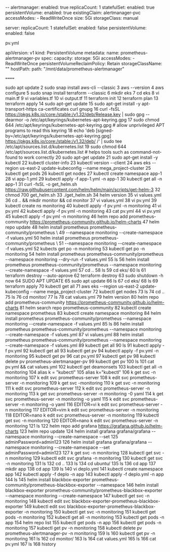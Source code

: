 --
alertmanager:
  enabled: true
  replicaCount: 1
  statefulSet:
    enabled: true
  persistentVolume:
    enabled: true
    existingClaim: alertmanager-pvc
    accessModes:
      - ReadWriteOnce
    size: 5Gi
    storageClass: manual

server:
  replicaCount: 1
  statefulSet:
    enabled: false
  persistentVolume:
    enabled: false

pv.yml

apiVersion: v1
kind: PersistentVolume
metadata:
  name: prometheus-alertmanager-pv
spec:
  capacity:
    storage: 5Gi
  accessModes:
    - ReadWriteOnce
  persistentVolumeReclaimPolicy: Retain
  storageClassName: ""
  hostPath:
    path: "/mnt/data/prometheus-alertmanager"


    ====

sudo apt update
    2  sudo snap install aws-cli --classic
    3  aws --version
    4  aws configure
    5  sudo snap install terraform --classic
    6  mkdir eks
    7  cd eks
    8  vi main.tf
    9  vi variables.tf
   10  vi output.tf
   11  terraform init
   12  terraform plan
   13  terraform apply
   14  sudo apt-get update
   15  sudo apt-get install -y apt-transport-https ca-certificates curl gnupg
   16  curl -fsSL https://pkgs.k8s.io/core:/stable:/v1.32/deb/Release.key | sudo gpg --dearmor -o /etc/apt/keyrings/kubernetes-apt-keyring.gpg
   17  sudo chmod 644 /etc/apt/keyrings/kubernetes-apt-keyring.gpg # allow unprivileged APT programs to read this keyring
   18  echo 'deb [signed-by=/etc/apt/keyrings/kubernetes-apt-keyring.gpg] https://pkgs.k8s.io/core:/stable:/v1.32/deb/ /' | sudo tee /etc/apt/sources.list.d/kubernetes.list
   19  sudo chmod 644 /etc/apt/sources.list.d/kubernetes.list   # helps tools such as command-not-found to work correctly
   20  sudo apt-get update
   21  sudo apt-get install -y kubectl
   22  kubectl cluster-info
   23  kubectl version --client
   24  aws eks --region us-east-2 update-kubeconfig --name mega_project-cluster
   25  kubectl get pods
   26  kubectl get nodes
   27  kubectl create namespace app-1
   28  vi app-1.yml
   29  kubectl apply -f app-1.yml -n app-1
   30  kubectl get all -n app-1
   31  curl -fsSL -o get_helm.sh https://raw.githubusercontent.com/helm/helm/main/scripts/get-helm-3
   32  chmod 700 get_helm.sh
   33  ./get_helm.sh
   34  helm version
   35  vi values.yml
   36  cd .. && mkdir monitor && cd monitor
   37  vi values.yml
   38  vi pv.yml
   39  kubectl create ns monitoring 
   40  kubectl apply -f pv.yml -n monitoring 
   41  vi pv.yml
   42  kubectl apply -f pv.yml -n monitoring
   43  cat pv.yml 
   44  vi pv.yml 
   45  kubectl apply -f pv.yml -n monitoring
   46  helm repo add prometheus-community https://prometheus-community.github.io/helm-charts
   47  helm repo update
   48  helm install prometheus prometheus-community/prometheus \ 
   49  --namespace monitoring --create-namespace -f values.yml
   50  helm install prometheus prometheus-community/prometheus \ 
   51  --namespace monitoring --create-namespace -f values.yml
   52  kubects get po -n monitoring
   53  kubectl get po -n monitoring
   54  helm install prometheus prometheus-community/prometheus --namespace monitoring --dry-run -f values.yml
   55  ls
   56  helm install prometheus prometheus-community/prometheus  --namespace monitoring --create-namespace -f values.yml
   57  cd ..
   58  ls
   59  cd eks/
   60  ls
   61  terraform destroy --auto-aprove
   62  terraform destroy
   63  sudo shutdown -h now
   64  SUDO APT UPDATE 
   65  sudo apt update
   66  ls
   67  cd eks/
   68  ls
   69  terraform apply
   70  kubectl get all
   71  aws eks --region us-east-2 update-kubeconfig --name mega_project-cluster
   72  kubectl get nodes
   73  ls
   74  cd ..
   75  ls
   76  cd monitor/
   77  ls
   78  cat values.yml 
   79  helm version
   80  helm repo add prometheus-community https://prometheus-community.github.io/helm-charts
   81  helm search repo prometheus-community
   82  kubectl create namespace prometheus
   83  kubectl create namespace monitoring
   84  helm install prometheus prometheus-community/prometheus  --namespace monitoring --create-namespace -f values.yml 
   85  ls
   86  helm install prometheus prometheus-community/prometheus  --namespace monitoring --create-namespace -f values.yml 
   87  vi values.yml 
   88  helm install prometheus prometheus-community/prometheus  --namespace monitoring --create-namespace -f values.yml 
   89  kubectl get all
   90  ls
   91  kubectl apply -f pv.yml 
   92  kubectl get all
   93  kubectl get pv
   94  kubectl apply -f pv.yml -n monitoring 
   95  kubectl get pv
   96  cat pv.yml 
   97  kubectl get pv
   98  kubectl delete pv prometheus-alertmanager-pv
   99  kubectl get pv
  100  ls
  101  cat pv.yml && cat values.yml 
  102  kubectl get deamonsets
  103  kubectl get all -n monitoring
  104  alias k = "kubectl"
  105  alias k="kubectl"
  106  k get svc -n monitoring
  107  k edit svc prometheus-server
  108  k edit svc prometheus-server -n monitoring
  109  k get svc -monitoring
  110  k get svc -n monitoring
  111  k edit svc prometheus-server
  112  k edit svc prometheus-server -n monitoring
  113  k get svc prometheus-server -n monitoring -0 yaml
  114  k get svc prometheus-server -n monitoring -o yaml
  115  k edit svc prometheus-server -n monitoring -o yaml
  116  EDITOR=vi k edit svc prometheus-server -n monitoring
  117  EDITOR=vim k edit svc prometheus-server -n monitoring
  118  EDITOR=nano k edit svc prometheus-server -n monitoring
  119  kubectl get svc -n monitoring
  120  EDITOR=nano k edit svc prometheus-server -n monitoring
  121  ls
  122  helm repo add grafana https://grafana.github.io/helm-charts
  123  helm repo update
  124  helm install grafana grafana/grafana --namespace monitoring --create-namespace --set 
  125  adminPassword=admin123
  126  helm install grafana grafana/grafana --namespace monitoring --create-namespace --set adminPassword=admin123
  127  k get svc -n monitoring 
  128  kubectl get svc -n monitoring 
  129  kubectl edit svc grafana -n monitoring
  130  kubectl get svc -n monitoring 
  131  ls
  132  cd ..
  133  ls
  134  cd ubuntu/
  135  ls
  136  cd app
  137  mkdir app
  138  cd app
  139  ls
  140  vi deplo.yml
  141  kubectl create namespace app
  142  kubectl apply -f deplo -n app
  143  kubectl apply -f deplo.yml -n app
  144  ls
  145  helm install blackbox-exporter prometheus-community/prometheus-blackbox-exporter --namespace
  146  helm install blackbox-exporter prometheus-community/prometheus-blackbox-exporter --namespace monitoring --create-namespace
  147  kubectl get svc -n monitoring
  148  kubectl edit svc blackbox-exporter-prometheus-blackbox-exporter
  149  kubectl edit svc blackbox-exporter-prometheus-blackbox-exporter -n monitoring
  150  kubectl get svc -n monitoring
  151  kubectl get pods -n monitoring
  152  kubectl get all  -n monitoring
  153  kubectl get pods -n app
  154  helm repo list
  155  kubectl get pods -n app
  156  kubectl get pods -n monitoring
  157  kubectl get pv -n monitoring
  158  kubectl delete pv prometheus-alertmanager-pv -n monitoring
  159  ls
  160  kubectl get pv -n monitoring
  161  ls
  162  cd monitor/
  163  ls
  164  cat values.yml 
  165  ls
  166  cat pv.yml 
  167  ls
  168  history
